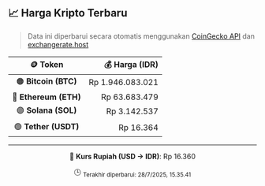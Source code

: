 

<!-- HARGA_KRIPTO -->
## 📈 Harga Kripto Terbaru

> Data ini diperbarui secara otomatis menggunakan [CoinGecko API](https://www.coingecko.com/) dan [exchangerate.host](https://exchangerate.host/)

<div align="center">

| 🪙 Token | 💰 Harga (IDR) |
|:------:|---------------:|
| 🟠 **Bitcoin (BTC)**   | Rp 1.946.083.021 |
| 🔵 **Ethereum (ETH)**  | Rp 63.683.479 |
| 🟣 **Solana (SOL)**    | Rp 3.142.537 |
| 🟢 **Tether (USDT)**   | Rp 16.364 |

---

💱 **Kurs Rupiah (USD → IDR)**: Rp 16.360

🕒 <sub>Terakhir diperbarui: 28/7/2025, 15.35.41</sub>

</div>
<!-- /HARGA_KRIPTO -->